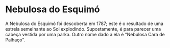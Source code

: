 # Nebulosa do Esquimó

A Nebulosa do Esquimó foi descoberta em 1787; este é o resultado de uma estrela
semelhante ao Sol explodindo. Supostamente, é para parecer uma cabeça vestida
por uma parka. Outro nome dado a ela é “Nebulosa Cara de Palhaço”.
